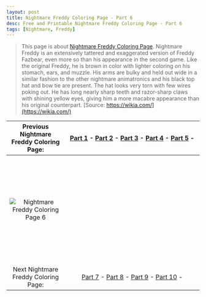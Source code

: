 ```yaml
---
layout: post
title: Nightmare Freddy Coloring Page - Part 6
desc: Free and Printable Nightmare Freddy Coloring Page - Part 6
tags: [Nightmare, Freddy]
---
```

> This page is about [Nightmare Freddy Coloring Page](https://fnafcoloringpages.github.io/). Nightmare Freddy is an extensively tattered and exaggerated version of Freddy Fazbear, even more so than his appearance in the second game. Like the original Freddy, he is brown in color with lighter coloring on his stomach, ears, and muzzle. His arms are bulky and held out wide in a similar fashion to the other nightmare animatronics and his black top hat and bow tie are present. The hat looks very torn with few wires poking out. He has long nearly sharp teeth and razor-sharp claws with shining yellow eyes, giving him a more macabre appearance than his original counterpart. [Source: https://wikia.com/](https://wikia.com/)

|Previous Nightmare Freddy Coloring Page: |[Part 1](https://fnafcoloringpages.github.io/blog/Nightmare-Freddy-Coloring-Page-part-1) - [Part 2](https://fnafcoloringpages.github.io/blog/Nightmare-Freddy-Coloring-Page-part-2) - [Part 3](https://fnafcoloringpages.github.io/blog/Nightmare-Freddy-Coloring-Page-part-3) - [Part 4](https://fnafcoloringpages.github.io/blog/Nightmare-Freddy-Coloring-Page-part-4) - [Part 5](https://fnafcoloringpages.github.io/blog/Nightmare-Freddy-Coloring-Page-part-5) - |
|:-:|:-:|
|![Nightmare Freddy Coloring Page 6](https://fnafcoloringpages.github.io/img/Nightmare-Freddy-Coloring-Page%20(6).jpg "Nightmare Freddy Coloring Page 6")|<script async src="//pagead2.googlesyndication.com/pagead/js/adsbygoogle.js"></script><!-- Texxtonly --><ins class="adsbygoogle" style="display:inline-block;width:336px;height:280px" data-ad-client="ca-pub-6753140515841889" data-ad-slot="3207852233"></ins><script>(adsbygoogle = window.adsbygoogle \|\| []).push({}); </script>|
| Next Nightmare Freddy Coloring Page: |[Part 7](https://fnafcoloringpages.github.io/blog/Nightmare-Freddy-Coloring-Page-part-7) - [Part 8](https://fnafcoloringpages.github.io/blog/Nightmare-Freddy-Coloring-Page-part-8) - [Part 9](https://fnafcoloringpages.github.io/blog/Nightmare-Freddy-Coloring-Page-part-9) - [Part 10](https://fnafcoloringpages.github.io/blog/Nightmare-Freddy-Coloring-Page-part-10) - |
